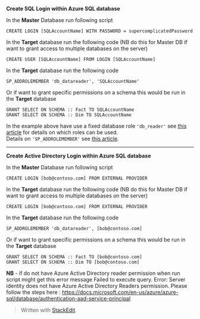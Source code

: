 **Create SQL Login within Azure SQL database**

In the **Master** Database run following script

    CREATE LOGIN [SQLAccountName] WITH PASSWORD = supercomplicatedPassword

In the **Target** database run the following code (NB do this for Master DB if want to grant access to multiple databases on the server)

    CREATE USER [SQLAccountName] FROM LOGIN [SQLAccountName] 

In the **Target** database run the following code 

    SP_ADDROLEMEMBER 'db_datareader', 'SQLAccountName'

Or if want to grant specific permissions on a schema this would be run in the **Target** database

    GRANT SELECT ON SCHEMA :: Fact TO SQLAccountName
    GRANT SELECT ON SCHEMA :: Dim TO SQLAccountName

In the example above have use a fixed database role `'db_reader'` see [this article](https://docs.microsoft.com/en-us/sql/relational-databases/security/authentication-access/database-level-roles?view=sql-server-ver15) for details on which roles can be used.<br/>
Details on `'SP_ADDROLEMEMBER'` see [this article](https://docs.microsoft.com/en-us/sql/relational-databases/system-stored-procedures/sp-addrolemember-transact-sql?view=sql-server-ver15).

---

**Create Active Directory Login within Azure SQL database**

In the **Master** Database run following script

    CREATE LOGIN [bob@contoso.com] FROM EXTERNAL PROVIDER 

In the **Target** database run the following code (NB do this for Master DB if want to grant access to multiple databases on the server)

    CREATE LOGIN [bob@contoso.com] FROM EXTERNAL PROVIDER 

In the **Target** database run the following code 

    SP_ADDROLEMEMBER 'db_datareader', [bob@contoso.com]

Or if want to grant specific permissions on a schema this would be run in the **Target** database

    GRANT SELECT ON SCHEMA :: Fact TO [bob@contoso.com]
    GRANT SELECT ON SCHEMA :: Dim TO [bob@contoso.com]

**NB** - if do not have Azure Active Directory reader permission when run script might get this error message
 Failed to execute query. Error: Server identity does not have Azure Active Directory Readers permission. Please follow the steps here : https://docs.microsoft.com/en-us/azure/azure-sql/database/authentication-aad-service-principal
> Written with [StackEdit](https://stackedit.io/).
